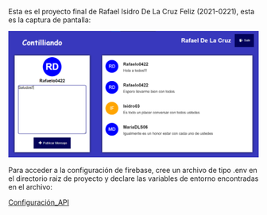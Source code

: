 Esta es el proyecto final de Rafael Isidro De La Cruz Feliz (2021-0221), esta es la captura de pantalla:

![Mi Captura de Pantalla](CapturaTarea.png)


Para acceder a la configuración de firebase, cree un archivo de tipo .env en el directorio raiz de proyecto y declare las variables de entorno encontradas en el archivo:

[Configuración_API](API_Configuraction)
